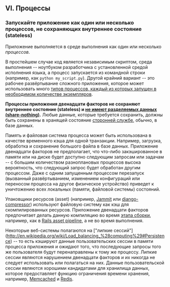 ## VI. Процессы
### Запускайте приложение как один или несколько процессов, не сохраняющих внутреннее состояние (stateless)

Приложение выполняется в среде выполнения как один или несколько *процессов*.

В простейшем случае код является независимым скриптом, среда выполнения -- ноутбуком разработчика с установленной средой исполнения языка, а процесс запускается из командной строки (например, как `python my_script.py`). Другой крайний вариант -- это рабочее развёртывание сложного приложения, которое может использовать много [типов процессов, каждый из которых запущен в необходимом количестве экземпляров](./concurrency).

**Процессы приложения двенадцати факторов не сохраняют внутреннее состояние (stateless) и [не имеют разделяемых данных (share-nothing)](http://en.wikipedia.org/wiki/Shared_nothing_architecture).** Любые данные, которые требуется сохранить, должны быть сохранены в хранящей состояние [сторонней службе](./backing-services), обычно, в базе данных.

Память и файловая система процесса может быть использована в качестве временного кэша для одной транзакции. Например, загрузка, обработка и сохранение большого файла в базе данных. Приложение двенадцати факторов не предполагает, что что-либо закэшированное в памяти или на диске будет доступно следующим запросам или задачам -- с большим количеством разноплановых процессов высока вероятность, что следующий запрос будет обработан другим процессом. Даже с одним запущенным процессом перезапуск (вызванный развёртыванием, изменением конфигураций или переносом процесса на другое физическое устройство) приведет к уничтожению всех локальных (памяти, файловой системы) состояний.

Упаковщики ресурсов (asset) (например, [Jammit](http://documentcloud.github.com/jammit/) или [django-compressor](http://django-compressor.readthedocs.org/)) используют файловую систему как кэш для скомпилированных ресурсов. Приложение двенадцати факторов предпочитает делать данную компиляцию во время [этапа сборки](./build-release-run), например, как в [Rails asset pipeline](http://guides.rubyonrails.org/asset_pipeline.html), а не во время выполнения.

Некоторые веб-системы полагаются на ["липкие сессий"] (http://en.wikipedia.org/wiki/Load_balancing_%28computing%29#Persistence) -- то есть кэшируют данные пользовательских сессии в памяти процесса приложения и ожидают того, что последующие запросы того же пользователя будут перенаправлены к тому же процессу. Липкие сессии являются нарушением двенадцати факторов и их никогда не следует использовать или полагаться на них. Данные пользовательской сессии являются хорошими кандидатами для хранилища данных, которое предоставляет функцию ограничения времени хранения, например, [Memcached](http://memcached.org/) и [Redis](http://redis.io/).
